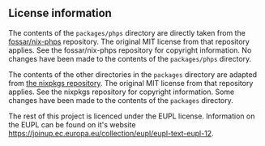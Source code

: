 ## License information

The contents of the `packages/phps` directory are directly taken from the [fossar/nix-phps](https://github.com/fossar/nix-phps) repository.
The original MIT license from that repository applies.
See the fossar/nix-phps repository for copyright information.
No changes have been made to the contents of the `packages/phps` directory.

The contents of the other directories in the `packages` directory are adapted from [the nixpkgs repository](https://github.com/NixOS/nixpkgs).
The original MIT license from that repository applies.
See the nixpkgs repository for copyright information.
Some changes have been made to the contents of the `packages` directory.

The rest of this project is licenced under the EUPL license.
Information on the EUPL can be found on it's website https://joinup.ec.europa.eu/collection/eupl/eupl-text-eupl-12.
